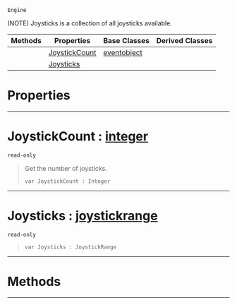  `Engine`

(NOTE) Joysticks is a collection of all joysticks available.

|Methods|Properties|Base Classes|Derived Classes|
|---|---|---|---|
| |[ JoystickCount](joysticks.md#joystickcount-zilch-engin)|[eventobject](eventobject.md)| |
| |[ Joysticks](joysticks.md#joysticks-zilch-engine-do)| | |


 #  Properties


---  
 #  JoystickCount : [integer](../nada_base_types/integer.md)

 `read-only`

> Get the number of joysticks.
> ``` lang=cpp, name=Nada
> var JoystickCount : Integer


---  
 #  Joysticks : [joystickrange](joystickrange.md)

 `read-only`

> 
> ``` lang=cpp, name=Nada
> var Joysticks : JoystickRange


---  
 #  Methods


---  
 

 